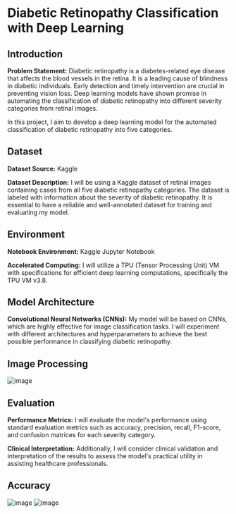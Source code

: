 # Diabetic Retinopathy Classification with Deep Learning

## Introduction

**Problem Statement:** Diabetic retinopathy is a diabetes-related eye disease that affects the blood vessels in the retina. It is a leading cause of blindness in diabetic individuals. Early detection and timely intervention are crucial in preventing vision loss. Deep learning models have shown promise in automating the classification of diabetic retinopathy into different severity categories from retinal images.

In this project, I aim to develop a deep learning model for the automated classification of diabetic retinopathy into five categories.

## Dataset

**Dataset Source:** Kaggle

**Dataset Description:** I will be using a Kaggle dataset of retinal images containing cases from all five diabetic retinopathy categories. The dataset is labeled with information about the severity of diabetic retinopathy. It is essential to have a reliable and well-annotated dataset for training and evaluating my model.

## Environment

**Notebook Environment:** Kaggle Jupyter Notebook

**Accelerated Computing:** I will utilize a TPU (Tensor Processing Unit) VM with specifications for efficient deep learning computations, specifically the TPU VM v3.8.

## Model Architecture

**Convolutional Neural Networks (CNNs):** My model will be based on CNNs, which are highly effective for image classification tasks. I will experiment with different architectures and hyperparameters to achieve the best possible performance in classifying diabetic retinopathy.

## Image Processing
![image](https://github.com/OpenEye-team/disease-notebook/assets/73302268/ef651523-b797-4f9e-8b36-1dc992261605)


## Evaluation

**Performance Metrics:** I will evaluate the model's performance using standard evaluation metrics such as accuracy, precision, recall, F1-score, and confusion matrices for each severity category.

**Clinical Interpretation:** Additionally, I will consider clinical validation and interpretation of the results to assess the model's practical utility in assisting healthcare professionals.

## Accuracy
![image](https://github.com/OpenEye-team/disease-notebook/assets/73302268/a3ad8e33-c646-4460-a3ba-e656c8a83835)
![image](https://github.com/OpenEye-team/disease-notebook/assets/73302268/d1617721-149f-444b-bef9-b50d5329b971)


